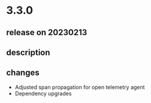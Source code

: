 # 3.3.0

## release on 20230213

## description

## changes

* Adjusted span propagation for open telemetry agent
* Dependency upgrades

